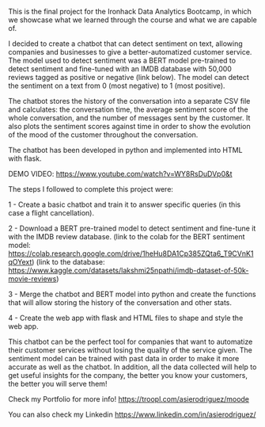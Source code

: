 This is the final project for the Ironhack Data Analytics Bootcamp, in which we showcase what we learned
through the course and what we are capable of.

I decided to create a chatbot that can detect sentiment on text, allowing companies and businesses
to give a better-automatized customer service. The model used to detect sentiment was a BERT model 
pre-trained to detect sentiment and fine-tuned with an IMDB database with 50,000 reviews tagged as 
positive or negative (link below). The model can detect the sentiment on a text from 0 (most negative) 
to 1 (most positive). 

The chatbot stores the history of the conversation into a separate CSV file and calculates: the conversation time, the average sentiment score of the whole conversation, and the number of messages sent by the customer. It also plots the sentiment scores against time in order to show the evolution of the mood of the customer throughout the conversation.

The chatbot has been developed in python and implemented into HTML with flask.

DEMO VIDEO: https://www.youtube.com/watch?v=WY8RsDuDVp0&t

The steps I followed to complete this project were:

1 - Create a basic chatbot and train it to answer specific queries (in this case a flight cancellation).

2 - Download a BERT pre-trained model to detect sentiment and fine-tune it with the IMDB review database.
(link to the colab for the BERT sentiment model: https://colab.research.google.com/drive/1heHu8DA1Cp385ZQta6_T9CVnK1qOYext)
(link to the database: https://www.kaggle.com/datasets/lakshmi25npathi/imdb-dataset-of-50k-movie-reviews)

3 - Merge the chatbot and BERT model into python and create the functions that will allow storing the history of the conversation
and other stats.

4 - Create the web app with flask and HTML files to shape and style the web app.

This chatbot can be the perfect tool for companies that want to automatize their customer services without losing
the quality of the service given. The sentiment model can be trained with past data in order to make it more accurate
as well as the chatbot. In addition, all the data collected will help to get useful insights for the company, the better
you know your customers, the better you will serve them!

Check my Portfolio for more info!
https://troopl.com/asierodriguez/moode

You can also check my Linkedin
https://www.linkedin.com/in/asierodriguez/
